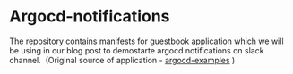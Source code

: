 # Argocd-notifications

The repository contains manifests for guestbook application which we will be using in our blog post to demostarte argocd notifications on slack channel.  (Original source of application - [argocd-examples](https://github.com/argoproj/argocd-example-apps/tree/master/guestbook) )
